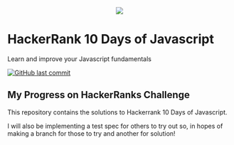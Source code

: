 <p align="center"><a href="https://www.hackerrank.com/crystalchavez99"><img src="https://i0.wp.com/gradsingames.com/wp-content/uploads/2016/05/856771_668224053197841_1943699009_o.png" ></a></p>

# HackerRank 10 Days of Javascript

Learn and improve your Javascript fundamentals


[![GitHub last commit](https://img.shields.io/github/last-commit/crystalchavez99/HR-10-Days-Of-Javascript.svg)](https://github.com/crystalchavez99/HR-10-Days-Of-Javascript)

## My Progress on HackerRanks Challenge

This repository contains the solutions to Hackerrank 10 Days of Javascript.

I will also be implementing a test spec for others to try out so, in hopes of making a branch for those to try and another for solution!
